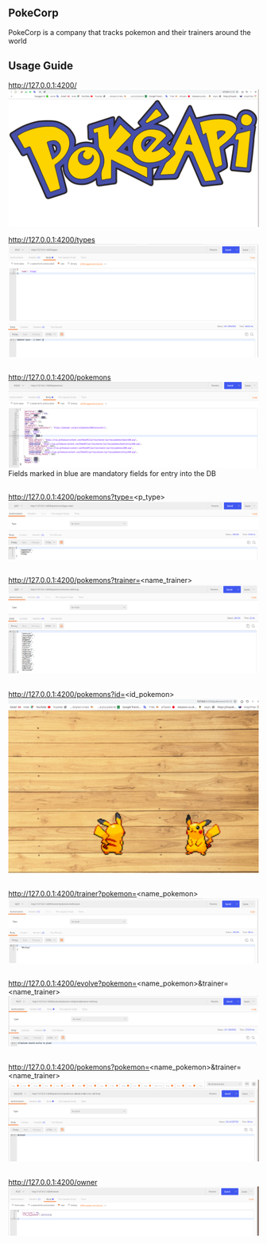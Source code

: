 ## PokeCorp
PokeCorp is a company that tracks pokemon and their trainers around the world

## Usage Guide


http://127.0.0.1:4200/
![home](screenshot/home.png "home") 

http://127.0.0.1:4200/types
![1.Update%20pokemon%20types](screenshot/update_type.png "Update pokemon types")
## 

http://127.0.0.1:4200/pokemons
![Add%20new%20pokemon](screenshot/add_pokemon.png "Add new pokemon")
Fields marked in blue are mandatory fields for entry into the DB
## 

http://127.0.0.1:4200/pokemons?type=<p_type>
![Get%20pokemons%20by%20type](screenshot/get_pokemon_by_same_type.png "Get pokemons by type")

## 

http://127.0.0.1:4200/pokemons?trainer=<name_trainer>
![Get%20pokemons%20by%20trainer](screenshot/get_pokemon_by_same_trainer.png "Get pokemons by trainer")

## 

http://127.0.0.1:4200/pokemons?id=<id_pokemon>
![Get%20imge%20pokemon](screenshot/imge_poke_25.png "Get pokemons by trainer")

## 

http://127.0.0.1:4200/trainer?pokemon=<name_pokemon>
![Get%20trainers%20of%20a%20pokemon](screenshot/get_trainer_of_pokemon.png "Get imge pokemon")

## 

http://127.0.0.1:4200/evolve?pokemon=<name_pokemon>&trainer=<name_trainer>
![Evolve (pokemon%20x%20of%20trainer%20y)](screenshot/evolve.png "Evolve (pokemon x of trainer y)")

## 

http://127.0.0.1:4200/pokemons?pokemon=<name_pokemon>&trainer=<name_trainer>
![Delete%20pokemon%20of%20trainer](screenshot/deleted_pokemon_of_trainer.png "Delete pokemon of trainer")

## 
http://127.0.0.1:4200/owner
![Add%20list%20pokemon%20to%20trainer](screenshot/add_list_pokemon_to_trainer.png "Add list pokemon to trainer")
